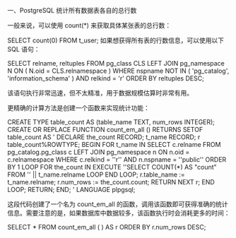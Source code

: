 

一、PostgreSQL 统计所有数据表各自的总行数


一般来说，可以使用 count(*) 来获取具体某张表的总行数：

SELECT count(0) FROM t_user;
如果想获得所有表的行数信息，可以使用以下 SQL 语句：

SELECT
    relname,
    reltuples 
FROM
    pg_class
    CLS LEFT JOIN pg_namespace N ON ( N.oid = CLS.relnamespace ) 
WHERE
    nspname NOT IN ( 'pg_catalog', 'information_schema' ) 
    AND relkind = 'r' 
ORDER BY
    reltuples DESC;

该语句执行非常迅速，但不太精准，用于数据规模估算时非常有用。

更精确的计算方法是创建一个函数来实现统计功能：

CREATE TYPE table_count AS (table_name TEXT, num_rows INTEGER); 
CREATE OR REPLACE FUNCTION count_em_all () RETURNS SETOF table_count  AS '
DECLARE 
    the_count RECORD; 
    t_name RECORD; 
    r table_count%ROWTYPE; 
BEGIN
    FOR t_name IN 
        SELECT 
            c.relname
        FROM
            pg_catalog.pg_class c LEFT JOIN pg_namespace n ON n.oid = c.relnamespace
        WHERE 
            c.relkind = ''r''
            AND n.nspname = ''public'' 
        ORDER BY 1 
        LOOP
            FOR the_count IN EXECUTE ''SELECT COUNT(*) AS "count" FROM '' || t_name.relname 
            LOOP 
            END LOOP; 
            r.table_name := t_name.relname; 
            r.num_rows := the_count.count; 
            RETURN NEXT r; 
        END LOOP; 
        RETURN; 
END;
' LANGUAGE plpgsql; 

这段代码创建了一个名为 count_em_all 的函数，调用该函数即可获得准确的统计信息。需要注意的是，如果数据库中数据较多，该函数执行时会消耗更多的时间：

SELECT
    * 
FROM
    count_em_all ( ) AS r 
ORDER BY
    r.num_rows DESC;

